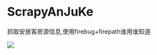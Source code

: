 # ScrapyAnJuKe
抓取安居客房源信息,使用firebug+firepath谁用谁知道

![](https://github.com/l123456789jy/ScrapyAnJuKe/blob/master/image/anjuke.png)